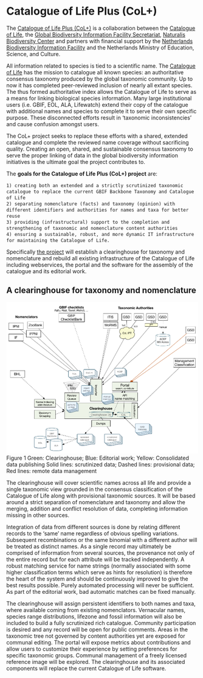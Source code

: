 # Catalogue of Life Plus (CoL+)

The [Catalogue of Life Plus (CoL+)](docs/project-proposal.pdf) is a collaboration between the [Catalogue of Life](http://www.catalogueoflife.org/), 
the [Global Biodiversity Information Facility Secretariat](http://www.gbif.org), 
[Naturalis Biodiversity Center](https://www.naturalis.nl/) 
and partners with financial support by the [Netherlands Biodiversity Information Facility](http://www.nlbif.nl/) 
and the Netherlands Ministry of Education, Science, and Culture. 

All information related to species is tied to a scientific name. 
The [Catalogue of Life](http://www.catalogueoflife.org/) has the mission to catalogue all known species: 
an authoritative consensus taxonomy produced by the global taxonomic community. 
Up to now it has completed peer-reviewed inclusion of nearly all extant species. 
The thus formed authoritative index allows the Catalogue of Life to serve as a means for linking biological species information. 
Many large institutional users (i.e. GBIF, EOL, ALA, Lifewatch) extend their copy of the catalogue with additional names and species 
to complete it to serve their own specific purpose. 
These disconnected efforts result in ‘taxonomic inconsistencies’ and cause confusion amongst users. 

The CoL+ project seeks to replace these efforts with a shared, extended catalogue 
and complete the reviewed name coverage without sacrificing quality. 
Creating an open, shared, and sustainable consensus taxonomy to serve the proper linking of data in the global biodiversity information initiatives 
is the ultimate goal the project contributes to. 

The **goals for the Catalogue of Life Plus (CoL+) project** are: 

	1) creating both an extended and a strictly scrutinized taxonomic catalogue to replace the current GBIF Backbone Taxonomy and Catalogue of Life
	2) separating nomenclature (facts) and taxonomy (opinion) with different identifiers and authorities for names and taxa for better reuse
	3) providing (infrastructural) support to the completion and strengthening of taxonomic and nomenclature content authorities
	4) ensuring a sustainable, robust, and more dynamic IT infrastructure for maintaining the Catalogue of Life. 

Specifically [the project](docs/project-proposal.pdf) will establish a clearinghouse for taxonomy and nomenclature 
and rebuild all existing infrastructure of the Catalogue of Life including 
webservices, the portal and the software for the assembly of the catalogue and its editorial work.

## A clearinghouse for taxonomy and nomenclature
![](system-overview.png)
Figure 1  Green: Clearinghouse;  Blue: Editorial work;  Yellow: Consolidated data publishing
Solid lines: scrutinized data;  Dashed lines: provisional data;  Red lines: remote data management


The clearinghouse will cover scientific names across all life and provide a single taxonomic view grounded in the consensus classification of the Catalogue of Life along with provisional taxonomic sources. 
It will be based around a strict separation of nomenclature and taxonomy and allow the merging, addition and conflict resolution of data, 
completing information missing in other sources. 

Integration of data from different sources is done by relating different records to the ‘same’ name regardless of obvious spelling variations. 
Subsequent recombinations or the same binomial with a different author will be treated as distinct names. 
As a single record may ultimately be comprised of information from several sources, 
the provenance not only of the entire record but for each attribute will be tracked independently. 
A robust matching service for name strings (normally associated with some higher  classification terms which serve as hints for resolution) 
is therefore the heart of the system and should be continuously improved to give the best results possible. 
Purely automated processing will never be sufficient. As part of the editorial work, bad automatic matches can be fixed manually. 

The clearinghouse will assign persistent identifiers to both names and taxa, where available coming from existing nomenclators. 
Vernacular names, species range distributions, lifezone and fossil information will also be included to build a fully scrutinized rich catalogue. 
Community participation is desired and any record will be open for public comments. 
Areas in the taxonomic tree not governed by content authorities yet are exposed for communal editing. 
The portal will expose metrics about contributions and allow users to customize their experience by setting preferences for specific taxonomic groups. 
Communal management of a freely licensed reference image will be explored. 
The clearinghouse and its associated components will replace the current Catalogue of Life software.

